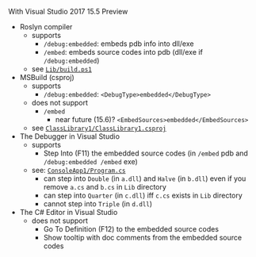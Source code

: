 With Visual Studio 2017 15.5 Preview

- Roslyn compiler
  - supports
    - `/debug:embedded`: embeds pdb info into dll/exe
    - `/embed`: embeds source codes into pdb (dll/exe if `/debug:embedded`)
  - see [`Lib/build.ps1`](Lib/build.ps1)
- MSBuild (csproj)
  - supports
    - `/debug:embedded`: `<DebugType>embedded</DebugType>`
  - does not support
    - `/embed`
      - near future (15.6)? `<EmbedSources>embedded</EmbedSources>`
  - see [`ClassLibrary1/ClassLibrary1.csproj`](ClassLibrary1/ClassLibrary1.csproj)
- The Debugger in Visual Studio
  - supports
    - Step Into (F11) the embedded source codes (in `/embed` pdb and `/debug:embedded /embed` exe)
  - see: [`ConsoleApp1/Program.cs`](ConsoleApp1/Program.cs)
    - can step into `Double` (in `a.dll`) and `Halve` (in `b.dll`) even if you remove `a.cs` and `b.cs` in `Lib` directory
    - can step into `Quarter` (in `c.dll`) iff `c.cs` exists in `Lib` directory
    - cannot step into `Triple` (in `d.dll`)
- The C# Editor in Visual Studio
  - does not support
    - Go To Definition (F12) to the embedded source codes
    - Show tooltip with doc comments from the embedded source codes
